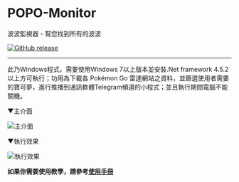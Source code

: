 # POPO-Monitor
波波監視器 - 幫您找到所有的波波

[![GitHub release](https://img.shields.io/badge/release-v0.32-blue.svg?style=flat)](https://github.com/infixman/POPO-Monitor/releases/latest)
***
此乃Windows程式，需要使用Windows 7以上版本並安裝.Net framework 4.5.2以上方可執行；功用為下載各 Pokémon Go 雷達網站之資料，並篩選使用者需要的寶可夢，進行推播到通訊軟體Telegram頻道的小程式；並且執行期間電腦不能關機。

▼主介面

![主介面](http://i.imgur.com/DET9AX5.png)

▼執行效果

![執行效果](http://i.imgur.com/EmCL0nP.png)

**如果你需要使用教學，請參考**[**使用手冊**](https://github.com/infixman/POPO-Monitor/wiki)

